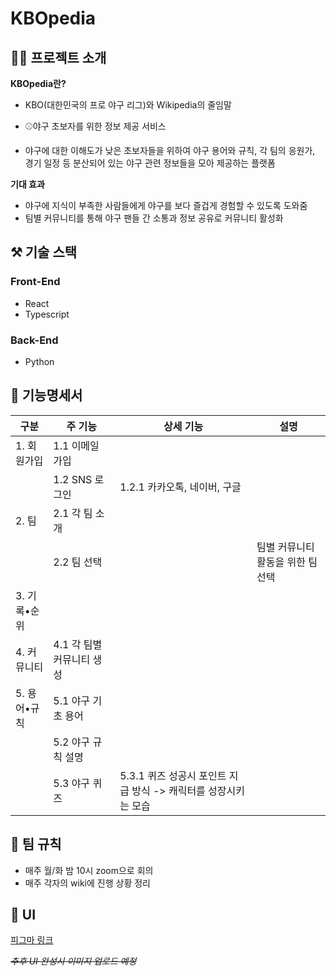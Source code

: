 # KBOpedia

## 🙇‍♀️ 프로젝트 소개
**KBOpedia란?**

- KBO(대한민국의 프로 야구 리그)와 Wikipedia의 줄임말

- ⚾야구 초보자를 위한 정보 제공 서비스 

- 야구에 대한 이해도가 낮은 초보자들을 위하여 야구 용어와 규칙, 각 팀의 응원가, 경기 일정 등 분산되어 있는 야구 관련 정보들을 모아 제공하는 플랫폼

**기대 효과**

- 야구에 지식이 부족한 사람들에게 야구를 보다 즐겁게 경험할 수 있도록 도와줌
- 팀별 커뮤니티를 통해 야구 팬들 간 소통과 정보 공유로 커뮤니티 활성화

## ⚒️ 기술 스택

### Front-End
- React
- Typescript

### Back-End
- Python

## 📝 기능명세서

|구분|주 기능|상세 기능|설명|
|------|---|---|---|
|1. 회원가입|1.1 이메일 가입|||
||1.2 SNS 로그인|1.2.1 카카오톡, 네이버, 구글||
|2. 팀|2.1 각 팀 소개|||
||2.2 팀 선택||팀별 커뮤니티 활동을 위한 팀 선택|
|3. 기록•순위||||
|4. 커뮤니티|4.1 각 팀별 커뮤니티 생성|||
|5. 용어•규칙|5.1 야구 기초 용어|||
||5.2 야구 규칙 설명|||
||5.3 야구 퀴즈|5.3.1 퀴즈 성공시 포인트 지급 방식 -> 캐릭터를 성장시키는 모습||

## 🌝 팀 규칙

- 매주 월/화 밤 10시 zoom으로 회의
- 매주 각자의 wiki에 진행 상황 정리

## 🎨 UI
[피그마 링크](https://www.figma.com/file/GcIbkjoC4RJiFJK3V6Yjid/%EC%BA%A1%EC%8A%A4%ED%86%A4?type=design&node-id=10%3A2&mode=design&t=HsWZodMbP0nnEXjB-1)

~~*추후 UI 완성시 이미지 업로드 예정*~~
